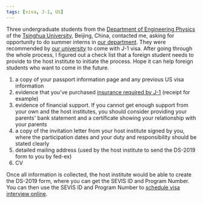 ```yaml
---
tags: [visa, J-1, US]
---
```


Three undergraduate students from the [Department of Engineering Physics][dep] 
of the [Tsinghua University][ts], Beijing, China, contacted me, asking for 
opportunity to do summer interns in [our department][usdphys]. They were 
recommended by [our university][usd] to come with J-1 visa. After going through 
the whole process, I figured out a check list that a foreign student needs to 
provide to the host institute to initiate the process. Hope it can help foreign 
students who want to come in the future.

1. a copy of your passport information page and any previous US visa 
information
2.  evidence that you've purchased [insurance required by J-1][inj] (receipt 
for example)
3. evidence of financial support. If you cannot get enough support from your 
own and the host institutes, you should consider providing your parents' bank 
statement and a certificate showing your relationship with your parents
4. a copy of the invitation letter from your host institute signed by you, 
where the participation dates and your duty and responsibility should be stated 
clearly
5. detailed mailing address (used by the host institute to send the DS-2019 
form to you by fed-ex)
6. CV

Once all information is collected, the host institute would be able to create 
the DS-2019 form, where you can get the SEVIS ID and Program Number. You can 
then use the SEVIS ID and Program Number to [schedule visa interview 
online][sch].

[dep]:http://www.tsinghua.edu.cn/publish/epen/index.html
[ts]:http://www.tsinghua.edu.cn/publish/newthuen/index.html
[usdphys]: http://www.usd.edu/physics
[usd]:http://www.usd.edu
[inj]:http://www.internationalstudentinsurance.com/j1student/
[sch]:http://www.ustraveldocs.com/
